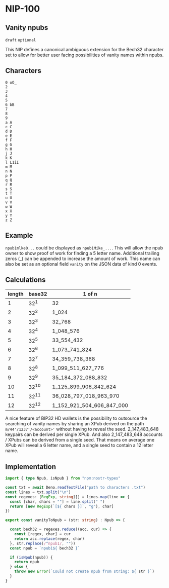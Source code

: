 NIP-100
======

Vanity npubs
------------

`draft` `optional`

This NIP defines a canonical ambiguous extension for the Bech32 character set to allow for better user facing possibilities of vanity names within npubs.

Characters
----------
```
0 oO_
2
3
4
5
6 bB
7
8
9
a A
c C
d D
e E
f F
g G
h H
j J
k K
l L1iI
m M
n N
p P
q Q
r R
s S
t T
u U
v V
w W
x X
y Y
z Z
```

Example
-------
`npub1mlke0...` could be displayed as `npub1Mike_...`. This will allow the npub owner to show proof of work for finding a 5 letter name. Additional trailing zeros (_) can be appended to increase the amount of work. This name can also be set as an optional field `vanity` on the JSON data of kind 0 events.

Calculations
------------
| length | base32 | 1 of n |
| ------ | ------ | ------ |
| 1      | 32<sup>1</sup> | 32
| 2      | 32<sup>2</sup> | 1_024
| 3      | 32<sup>3</sup> | 32_768
| 4      | 32<sup>4</sup> | 1_048_576
| 5      | 32<sup>5</sup> | 33_554_432
| 6      | 32<sup>6</sup> | 1_073_741_824
| 7      | 32<sup>7</sup> | 34_359_738_368
| 8      | 32<sup>8</sup> | 1_099_511_627_776
| 9      | 32<sup>9</sup> | 35_184_372_088_832
| 10     | 32<sup>10</sup> | 1_125_899_906_842_624
| 11     | 32<sup>11</sup> | 36_028_797_018_963_970
| 12     | 32<sup>12</sup> | 1_152_921_504_606_847_000

A nice feature of BIP32 HD wallets is the possibility to outsource the searching of vanity names by sharing an XPub derived on the path `m/44'/1237'/<account>'` without having to reveal the seed. 2_147_483_648 keypairs can be derived per single XPub. And also 2_147_483_648 accounts / XPubs can be derived from a single seed. That means on average one XPub will reveal a 6 letter name, and a single seed to contain a 12 letter name.

Implementation
--------------
```Typescript
import { type Npub, isNpub } from "npm:nostr-types"

const txt = await Deno.readTextFile("path to characters .txt")
const lines = txt.split("\n")
const regexes: [RegExp, string][] = lines.map(line => {
  const [char, chars = ""] = line.split(" ")
  return [new RegExp(`[${ chars }]`, "g"), char]
})

export const vanityToNpub = (str: string) : Npub => {

  const bech32 = regexes.reduce((acc, cur) => {
    const [regex, char] = cur
    return acc.replace(regex, char)
  }, str.replace(/^npub1/, ""))
  const npub = `npub1${ bech32 }`

  if (isNpub(npub)) {
    return npub
  } else {
    throw new Error(`Could not create npub from string: ${ str }`)
  }
}
```
